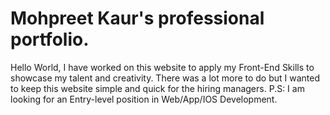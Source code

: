 # Mohpreet Kaur's professional portfolio.
Hello World,
I have worked on this website to apply my Front-End Skills to showcase my talent and creativity. There was a lot more to do but I wanted to keep this website simple and quick for the hiring managers.
P.S: I am looking for an Entry-level position in Web/App/IOS Development.
